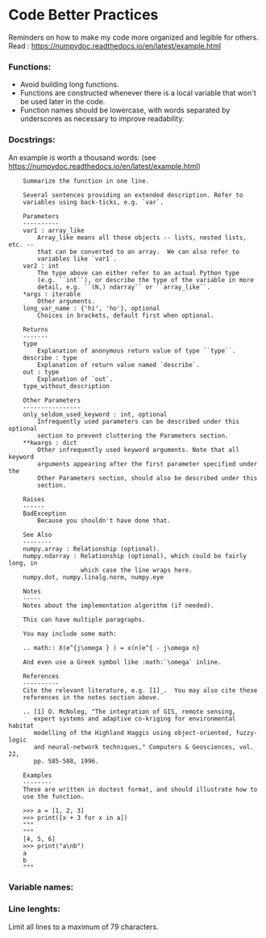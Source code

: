 
# Code Better Practices
Reminders on how to make my code more organized and legible for others. Read : https://numpydoc.readthedocs.io/en/latest/example.html

### Functions:
- Avoid building long functions.
- Functions are constructed whenever there is a local variable that won't be used later in the code.
- Function names should be lowercase, with words separated by underscores as necessary to improve readability.

### Docstrings: 
An example is worth a thousand words: (see https://numpydoc.readthedocs.io/en/latest/example.html)

```
    Summarize the function in one line.

    Several sentences providing an extended description. Refer to
    variables using back-ticks, e.g. `var`.

    Parameters
    ----------
    var1 : array_like
        Array_like means all those objects -- lists, nested lists, etc. --
        that can be converted to an array.  We can also refer to
        variables like `var1`.
    var2 : int
        The type above can either refer to an actual Python type
        (e.g. ``int``), or describe the type of the variable in more
        detail, e.g. ``(N,) ndarray`` or ``array_like``.
    *args : iterable
        Other arguments.
    long_var_name : {'hi', 'ho'}, optional
        Choices in brackets, default first when optional.

    Returns
    -------
    type
        Explanation of anonymous return value of type ``type``.
    describe : type
        Explanation of return value named `describe`.
    out : type
        Explanation of `out`.
    type_without_description

    Other Parameters
    ----------------
    only_seldom_used_keyword : int, optional
        Infrequently used parameters can be described under this optional
        section to prevent cluttering the Parameters section.
    **kwargs : dict
        Other infrequently used keyword arguments. Note that all keyword
        arguments appearing after the first parameter specified under the
        Other Parameters section, should also be described under this
        section.

    Raises
    ------
    BadException
        Because you shouldn't have done that.

    See Also
    --------
    numpy.array : Relationship (optional).
    numpy.ndarray : Relationship (optional), which could be fairly long, in
                    which case the line wraps here.
    numpy.dot, numpy.linalg.norm, numpy.eye

    Notes
    -----
    Notes about the implementation algorithm (if needed).

    This can have multiple paragraphs.

    You may include some math:

    .. math:: X(e^{j\omega } ) = x(n)e^{ - j\omega n}

    And even use a Greek symbol like :math:`\omega` inline.

    References
    ----------
    Cite the relevant literature, e.g. [1]_.  You may also cite these
    references in the notes section above.

    .. [1] O. McNoleg, "The integration of GIS, remote sensing,
       expert systems and adaptive co-kriging for environmental habitat
       modelling of the Highland Haggis using object-oriented, fuzzy-logic
       and neural-network techniques," Computers & Geosciences, vol. 22,
       pp. 585-588, 1996.

    Examples
    --------
    These are written in doctest format, and should illustrate how to
    use the function.

    >>> a = [1, 2, 3]
    >>> print([x + 3 for x in a])
    """
    """
    [4, 5, 6]
    >>> print("a\nb")
    a
    b
    """
```

### Variable names:

### Line lenghts: 
Limit all lines to a maximum of 79 characters.
